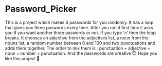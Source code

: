 # Password_Picker
This is a project which makes 3 passwords for you randomly. It has a loop that gives you three paswords every time. After you run it first time it asks you if you want another three paswords or not. If you type 'n' then the loop breaks. It chooses an adjective from the adjectives list, a noun from the nouns list, a random number between 0 and 100 and two punctuations and adds them together. The order to mix them is : punctuation + adjective + noun + number + punctuation. And the passwords are creative 😇  Hope you like this project 💖
